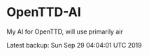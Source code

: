 # OpenTTD-AI
My AI for OpenTTD, will use primarily air

Latest backup: Sun Sep 29 04:04:01 UTC 2019
